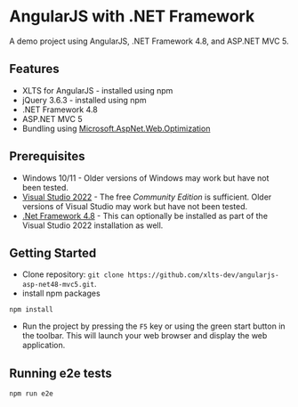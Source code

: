 # AngularJS with .NET Framework
A demo project using AngularJS, .NET Framework 4.8, and ASP.NET MVC 5.

## Features

- XLTS for AngularJS - installed using npm
- jQuery 3.6.3 - installed using npm
- .NET Framework 4.8
- ASP.NET MVC 5
- Bundling using [Microsoft.AspNet.Web.Optimization](https://docs.microsoft.com/en-us/aspnet/mvc/overview/performance/bundling-and-minification)

## Prerequisites

- Windows 10/11 - Older versions of Windows may work but have not been tested.
- [Visual Studio 2022](https://visualstudio.microsoft.com/downloads/) - The free *Community Edition* is sufficient.
Older versions of Visual Studio may work but have not been tested.
- [.Net Framework 4.8](https://dotnet.microsoft.com/en-us/download/dotnet-framework) - This can optionally be installed
as part of the Visual Studio 2022 installation as well.

## Getting Started

- Clone repository: `git clone https://github.com/xlts-dev/angularjs-asp-net48-mvc5.git`.
- install npm packages

```
npm install
```

- Run the project by pressing the `F5` key or using the green start button in the toolbar. This will launch your web
browser and display the web application.

## Running e2e tests

```
npm run e2e
```
